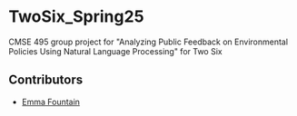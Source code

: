 # TwoSix_Spring25
CMSE 495 group project for "Analyzing Public Feedback on Environmental Policies Using Natural Language Processing" for Two Six

## Contributors

- [Emma Fountain](https://github.com/RandumbPurson)
